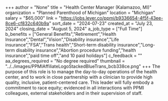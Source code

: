 +++
author = "None"
title = "Health Center Manager (Kalamazoo, MI)"
organization = "Planned Parenthood of Michigan"
location = "Michigan"
salary = "$65,000"
link = "https://jobs.lever.co/ppmi/b9336654-4f5f-43ee-8ce6-cf832c640b9a"
sort_date = "2024-07-23"
created_at = "July 23, 2024"
closing_date = "August 5, 2024"
a_job_type = ["Full Time"]
b_benefits = ["General Benefits","Retirement","Health Insurance","Dental","Vision","Disability insurance","Life insurance","FSA","Trans health","Short-term disability insurance","Long-term disability insurance","Abortion procedure funding","health insurance","paid time off","and 10 paid holidays"]
c_feedback = ""
aa_degrees_required = "No degree required"
thumbnail = "../../images/PPMIAffiliateLogoStackedBlueTrans_bcb338ce.png"
+++
The purpose of this role is to manage the day-to-day operations of the health center, and to work in close partnership with a clinician to provide high quality, inclusive, patient-centered care. This leader will fully embody a commitment to race equity; evidenced in all interactions with PPMI colleagues, external stakeholders and in their supervision of staff.